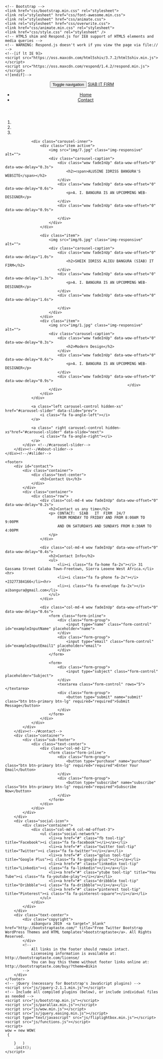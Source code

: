 <!DOCTYPE html>
<html lang="en">
  <head>
    <meta charset="utf-8">
    <meta http-equiv="X-UA-Compatible" content="IE=edge">
    <meta name="viewport" content="width=device-width, initial-scale=1">
    <!-- The above 3 meta tags *must* come first in the head; any other head content must come *after* these tags -->
    <title>IDRISS BANGURA</title>

    <!-- Bootstrap -->
    <link href="css/bootstrap.min.css" rel="stylesheet">
	<link rel="stylesheet" href="css/font-awesome.min.css">
	<link rel="stylesheet" href="css/animate.css">
	<link rel="stylesheet" href="css/overwrite.css">
	<link href="css/animate.min.css" rel="stylesheet"> 
	<link href="css/style.css" rel="stylesheet" />	
    <!-- HTML5 shim and Respond.js for IE8 support of HTML5 elements and media queries -->
    <!-- WARNING: Respond.js doesn't work if you view the page via file:// -->
    <!--[if lt IE 9]>
    <script src="https://oss.maxcdn.com/html5shiv/3.7.2/html5shiv.min.js"></script>
    <script src="https://oss.maxcdn.com/respond/1.4.2/respond.min.js"></script>
    <![endif]-->
  </head>
  <body>	
	<header id="header">
        <nav class="navbar navbar-fixed-top" role="banner">
            <div class="container">
                <div class="navbar-header">
                    <button type="button" class="navbar-toggle" data-toggle="collapse" data-target=".navbar-collapse">
                        <span class="sr-only">Toggle navigation</span>
                        <span class="icon-bar"></span>
                        <span class="icon-bar"></span>
                        <span class="icon-bar"></span>
                    </button>
                    <a class="navbar-brand" href="index.html">SIAB IT FIRM</a>
                </div>				
                <div class="collapse navbar-collapse navbar-right">
                    <ul class="nav navbar-nav">
                        <li class="active"><a href="#header">Home</a></li>
                        <li><a href="#contact">Contact</a></li>                        
                    </ul>
                </div>
            </div><!--/.container-->
        </nav><!--/nav-->		
    </header><!--/header-->	
	<div class="slider">		
		<div id="about-slider">
			<div id="carousel-slider" class="carousel slide" data-ride="carousel">
				<!-- Indicators -->
				<ol class="carousel-indicators visible-xs">
					<li data-target="#carousel-slider" data-slide-to="0" class="active"></li>
					<li data-target="#carousel-slider" data-slide-to="1"></li>
					<li data-target="#carousel-slider" data-slide-to="2"></li>
				</ol>

				<div class="carousel-inner">
					<div class="item active">						
						<img src="img/7.jpg" class="img-responsive" alt=""> 
						<div class="carousel-caption">
							<div class="wow fadeInUp" data-wow-offset="0" data-wow-delay="0.3s">								
								<h2><span>ALUSINE IDRISS BANGURA'S WEBSITE</span></h2>
							</div>
							<div class="wow fadeInUp" data-wow-offset="0" data-wow-delay="0.6s">								
								<p>A. I. BANGURA IS AN UPCOMMING WEB-DESIGNER</p>
							</div>
							<div class="wow fadeInUp" data-wow-offset="0" data-wow-delay="0.9s">								
								
							</div>
						</div>
				    </div>
			
				    <div class="item">
						<img src="img/6.jpg" class="img-responsive" alt=""> 
						<div class="carousel-caption">
							<div class="wow fadeInUp" data-wow-offset="0" data-wow-delay="1.0s">								
								<h2>SHEIK IDRISS ALIEU BANGURA (SIAB) IT FIRM</h2>
							</div>
							<div class="wow fadeInUp" data-wow-offset="0" data-wow-delay="1.3s">								
								<p>A. I. BANGURA IS AN UPCOMMING WEB-DESIGNER</p>
							</div>
							<div class="wow fadeInUp" data-wow-offset="0" data-wow-delay="1.6s">								
				
							</div>
						</div>
				    </div> 
				    <div class="item">
						<img src="img/1.jpg" class="img-responsive" alt=""> 
						<div class="carousel-caption">
							<div class="wow fadeInUp" data-wow-offset="0" data-wow-delay="0.3s">								
								<h2>Modern Design</h2>
							</div>
							<div class="wow fadeInUp" data-wow-offset="0" data-wow-delay="0.6s">								
								<p>A. I. BANGURA IS AN UPCOMMING WEB-DESIGNER</p>
							</div>
							<div class="wow fadeInUp" data-wow-offset="0" data-wow-delay="0.9s">								
															</div>
						</div>
				    </div> 
				</div>
				
				<a class="left carousel-control hidden-xs" href="#carousel-slider" data-slide="prev">
					<i class="fa fa-angle-left"></i> 
				</a>
				
				<a class=" right carousel-control hidden-xs"href="#carousel-slider" data-slide="next">
					<i class="fa fa-angle-right"></i> 
				</a>
			</div> <!--/#carousel-slider-->
		</div><!--/#about-slider-->
	</div><!--/#slider-->
	
	<footer>
		<div id="contact">
			<div class="container">
				<div class="text-center">
					<h3>Contact Us</h3>
				</div>
			</div>
			<div class="container">
				<div class="row">
					<div class="col-md-4 wow fadeInUp" data-wow-offset="0" data-wow-delay="0.2s">
						<h2>Contact us any time</h2>
						<p> CONTACT:  SIAB   IT  FIRM  24/7 
						    FROM MONDAY TO FRIDAY AND FROM 8:00AM TO 9:00PM 
						    AND ON SATURDAYS AND SUNDAYS FROM 8:30AM TO 4:00PM
						</p>
					</div>				
					
					<div class="col-md-4 wow fadeInUp" data-wow-offset="0" data-wow-delay="0.4s">
						<h2>Contact Info</h2>
						<ul>
							<li><i class="fa fa-home fa-2x"></i> 31 Gassama Street Calaba Town-Freetown, Sierra Leoene West Africa.</li><hr>
							<li><i class="fa fa-phone fa-2x"></i> +23277384166</li><hr>
							<li><i class="fa fa-envelope fa-2x"></i> aibangura@gmail.com</li>
						</ul>
					</div>
					
					<div class="col-md-4 wow fadeInUp" data-wow-offset="0" data-wow-delay="0.6s">					
						<form class="form-inline">
							<div class="form-group">
								<input type="name" class="form-control" id="exampleInputName" placeholder="name">							
							</div>
							<div class="form-group">							
								<input type="email" class="form-control" id="exampleInputEmail1" placeholder="email">
							</div>
						</form>
						
						<form>	
							<div class="form-group">
								<input type="subject" class="form-control" placeholder="Subject">
							</div>						
							<textarea class="form-control" rows="5"></textarea>							
							<div class="form-group">
								<button type="submit" name="submit" class="btn btn-primary btn-lg" required="required">Submit Message</button>
							</div>
						</form>
					</div>	
				</div>
			</div>
		</div><!--/#contact-->					
		<div class="container">
			<div class="sub-footer">
				<div class="text-center">
					<div class="col-md-12">
						<form class="form-inline">
							<div class="form-group">
								<button type="purchase" name="purchase" class="btn btn-primary btn-lg" required="required">Enter Your Email</button>
							</div>
							<div class="form-group">
								<button type="subscribe" name="subscribe" class="btn btn-primary btn-lg" required="required">Subscribe Now</button>
							</div>
						</form>
					</div>
				</div>
			</div>
		</div>			
		<div class="social-icon">
			<div class="container">
				<div class="col-md-6 col-md-offset-3">						
					<ul class="social-network">
						<li><a href="#" class="fb tool-tip" title="Facebook"><i class="fa fa-facebook"></i></a></li>
						<li><a href="#" class="twitter tool-tip" title="Twitter"><i class="fa fa-twitter"></i></a></li>
						<li><a href="#" class="gplus tool-tip" title="Google Plus"><i class="fa fa-google-plus"></i></a></li>
						<li><a href="#" class="linkedin tool-tip" title="Linkedin"><i class="fa fa-linkedin"></i></a></li>
						<li><a href="#" class="ytube tool-tip" title="You Tube"><i class="fa fa-youtube-play"></i></a></li>
						<li><a href="#" class="dribbble tool-tip" title="Dribbble"><i class="fa fa-dribbble"></i></a></li>
						<li><a href="#" class="pinterest tool-tip" title="Pinterest"><i class="fa fa-pinterest-square"></i></a></li>
					</ul>						
				</div>
			</div>
		</div>						
		<div class="text-center">
			<div class="copyright">
				aibangura 2019  <a target="_blank" href="http://bootstraptaste.com/" title="Free Twitter Bootstrap WordPress Themes and HTML templates">bootstraptaste</a>. All Rights Reserved.
			</div>
            <!-- 
                All links in the footer should remain intact. 
                Licenseing information is available at: http://bootstraptaste.com/license/
                You can buy this theme without footer links online at: http://bootstraptaste.com/buy/?theme=Bikin
            -->
		</div>									
	</footer>
    <!-- jQuery (necessary for Bootstrap's JavaScript plugins) -->
    <script src="js/jquery-2.1.1.min.js"></script>		
    <!-- Include all compiled plugins (below), or include individual files as needed -->
    <script src="js/bootstrap.min.js"></script>	
	<script src="js/parallax.min.js"></script>
	<script src="js/wow.min.js"></script>
	<script src="js/jquery.easing.min.js"></script>
	<script type="text/javascript" src="js/fliplightbox.min.js"></script>
	<script src="js/functions.js"></script>
	<script>
	wow = new WOW(
	 {
	
		}	) 
		.init();
	</script>	
  </body>
</html>
